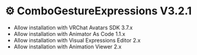 ﻿---
date: 2024-08-17T09:00
---

# ⚙️ ComboGestureExpressions V3.2.1

- Allow installation with VRChat Avatars SDK 3.7.x
- Allow installation with Animator As Code 1.1.x
- Allow installation with Visual Expressions Editor 2.x
- Allow installation with Animation Viewer 2.x
